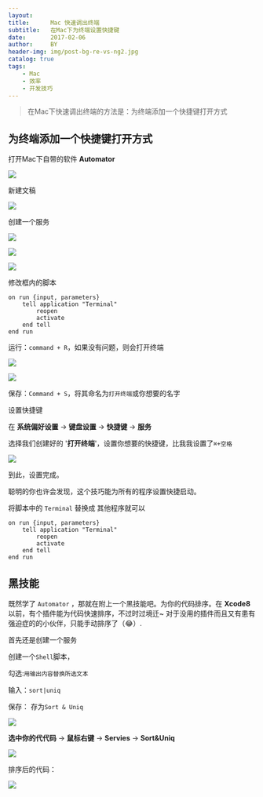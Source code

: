 ```yaml
---
layout:     
title:      Mac 快速调出终端
subtitle:   在Mac下为终端设置快捷键
date:       2017-02-06
author:     BY
header-img: img/post-bg-re-vs-ng2.jpg
catalog: true
tags:
    - Mac
    - 效率
    - 开发技巧
---
```


>在Mac下快速调出终端的方法是：为终端添加一个快捷键打开方式

## 为终端添加一个快捷键打开方式

打开Mac下自带的软件 **Automator**

![](https://ww2.sinaimg.cn/large/006tKfTcgy1fckb184f74j319v0q01kx.jpg)

新建文稿

![](https://ww1.sinaimg.cn/large/006tKfTcgy1fckb6zzo28j30mo0fvgn7.jpg)

创建一个服务

![](https://ww1.sinaimg.cn/large/006tKfTcgy1fckb93qmy5j30g00fh0vq.jpg)

![](https://ww2.sinaimg.cn/large/006tKfTcgy1fckbfe8o0zj30t10lb0wv.jpg)

![](https://ww1.sinaimg.cn/large/006tKfTcgy1fckbff4e7pj30t10lbwis.jpg)

修改框内的脚本

```
on run {input, parameters}
	tell application "Terminal"
		reopen
		activate
	end tell
end run

```

运行：`command + R`，如果没有问题，则会打开终端

![](https://ww2.sinaimg.cn/large/006tKfTcgy1fckaqdd2m1j30t10lb42a.jpg)

![](https://ww3.sinaimg.cn/large/006tKfTcgy1fckaq4nn9hj30iy0daaan.jpg)

保存：`Command + S`，将其命名为`打开终端`或你想要的名字

设置快捷键

在 **系统偏好设置** -> **键盘设置** -> **快捷键** -> **服务**

选择我们创建好的 '**打开终端**'，设置你想要的快捷键，比我我设置了`⌘+空格`

![](https://ww4.sinaimg.cn/large/006tKfTcgy1fckbvaixhnj30kw0ihq67.jpg)

到此，设置完成。

聪明的你也许会发现，这个技巧能为所有的程序设置快捷启动。

将脚本中的 `Terminal` 替换成 其他程序就可以

```
on run {input, parameters}
    tell application "Terminal"
        reopen
        activate
    end tell
end run

```

## 黑技能

既然学了 `Automator` ，那就在附上一个黑技能吧。为你的代码排序。在 **Xcode8**以前，有个插件能为代码快速排序，不过时过境迁~ 对于没用的插件而且又有患有强迫症的的小伙伴，只能手动排序了（😂）.

首先还是创建一个服务

创建一个`Shell`脚本，

勾选:`用输出内容替换所选文本`

输入：`sort|uniq` 

保存： 存为`Sort & Uniq`

![](https://ww4.sinaimg.cn/large/006tKfTcgy1fckd40rgwmj30rt0ildiy.jpg)

**选中你的代代码** -> **鼠标右键** -> **Servies** -> **Sort&Uniq**

![](https://ww2.sinaimg.cn/large/006tKfTcgy1fckd6tx1dzj30h90b7mzm.jpg)

排序后的代码：

![](https://ww3.sinaimg.cn/large/006tKfTcgy1fckd6lak55j309j05y3yo.jpg)

